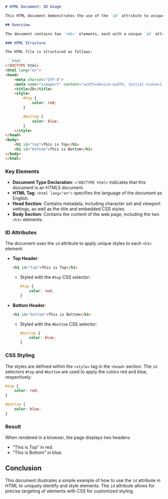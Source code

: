 ```markdown
# HTML Document: ID Usage

This HTML document demonstrates the use of the `id` attribute to uniquely identify and style elements within a web page.

## Overview

The document contains two `<h1>` elements, each with a unique `id` attribute (`top` and `bottom`). These IDs are used to apply different CSS styles to the elements.

### HTML Structure

The HTML file is structured as follows:

```html
<!DOCTYPE html>
<html lang="en">
<head>
    <meta charset="UTF-8">
    <meta name="viewport" content="width=device-width, initial-scale=1.0">
    <title>ID</title>
    <style>
        #top {
            color: red;
        }

        #bottom {
            color: blue;
        }
    </style>
</head>
<body>
    <h1 id="top">This is Top</h1>
    <h1 id="bottom">This is Bottom</h1>
</body>
</html>
```

### Key Elements

- **Document Type Declaration**: `<!DOCTYPE html>` indicates that this document is an HTML5 document.
- **HTML Tag**: `<html lang="en">` specifies the language of the document as English.
- **Head Section**: Contains metadata, including character set and viewport settings, as well as the title and embedded CSS styles.
- **Body Section**: Contains the content of the web page, including the two `<h1>` elements.

### ID Attributes

The document uses the `id` attribute to apply unique styles to each `<h1>` element:

- **Top Header**:
  ```html
  <h1 id="top">This is Top</h1>
  ```
  - Styled with the `#top` CSS selector:
    ```css
    #top {
        color: red;
    }
    ```

- **Bottom Header**:
  ```html
  <h1 id="bottom">This is Bottom</h1>
  ```
  - Styled with the `#bottom` CSS selector:
    ```css
    #bottom {
        color: blue;
    }
    ```

### CSS Styling

The styles are defined within the `<style>` tag in the `<head>` section. The `id` selectors `#top` and `#bottom` are used to apply the colors red and blue, respectively:

```css
#top {
    color: red;
}

#bottom {
    color: blue;
}
```

### Result

When rendered in a browser, the page displays two headers:
- "This is Top" in red.
- "This is Bottom" in blue.

## Conclusion

This document illustrates a simple example of how to use the `id` attribute in HTML to uniquely identify and style elements. The `id` attribute allows for precise targeting of elements with CSS for customized styling.
